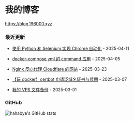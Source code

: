 # 我的博客

https://blog.196000.xyz


### 最近更新

<!-- blog start -->
- [使用 Python 和 Selenium 实现 Chrome 自动化](https://blog.196000.xyz/2025/2025-04-11-develop-python-selenium-chrome.html) - 2025-04-11

- [docker-compose.yml 的 command 应用](https://blog.196000.xyz/2025/2025-04-05-develop-docker-compose-command.html) - 2025-04-05

- [Nginx 反向代理 Cloudflare 的网站](https://blog.196000.xyz/2025/2025-03-23-develop-nginx-proxy-cloudflare.html) - 2025-03-23

- [【玩 docker】certbot 申请泛域名证书与续期](https://blog.196000.xyz/2025/2025-03-07-docker-certbot-dns-cloudflare.html) - 2025-03-07

- [我的 VPS 文件备份](https://blog.196000.xyz/2025/2025-03-01-develop-vps-app-backup.html) - 2025-03-01
<!-- blog end -->

### GitHub

![hahabye's GitHub stats](https://github-readme-stats.vercel.app/api?username=hahabye&show_icons=true)
